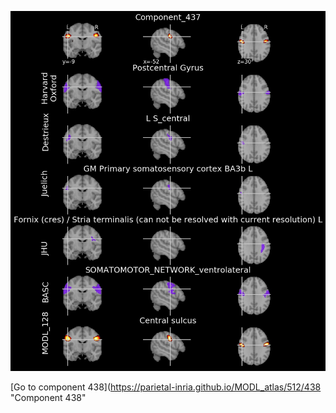 


![437](preliminary/437.jpg "Component 437")

[Go to component 438](https://parietal-inria.github.io/MODL_atlas/512/438 "Component 438"